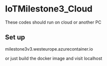 # IoTMilestone3_Cloud
These codes should run on cloud or another PC
## Set up
milestone3v3.westeurope.azurecontainer.io

or just build the docker image and visit localhost



